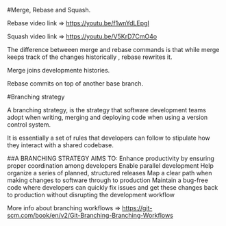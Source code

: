 #Merge, Rebase and Squash.

Rebase video link => https://youtu.be/f1wnYdLEpgI

Squash video link => https://youtu.be/V5KrD7CmO4o


The difference betweeen merge and rebase commands is that while merge keeps track of the changes historically , rebase rewrites it.

Merge joins developmente histories.

Rebase commits on top of another base branch.


#Branching strategy

A branching strategy, is the strategy that software development teams adopt when writing, merging and deploying code when using a version control system.

It is essentially a set of rules that developers can follow to stipulate how they interact with a shared codebase.

##A BRANCHING STRATEGY AIMS TO:
Enhance productivity by ensuring proper coordination among developers
Enable parallel development
Help organize a series of planned, structured releases
Map a clear path when making changes to software through to production
Maintain a bug-free code where developers can quickly fix issues and get these changes back to production without disrupting the development workflow

More info about branching workflows => https://git-scm.com/book/en/v2/Git-Branching-Branching-Workflows